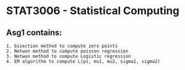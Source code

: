 # STAT3006 - Statistical Computing
## Asg1 contains:
```
1. bisection method to compute zero points
2. Netwon method to compute poisson regression
3. Netwon method to compute Logistic regression
4. EM algorithm to compute L(pi, mu1, mu2, sigma1, sigma2)
```
